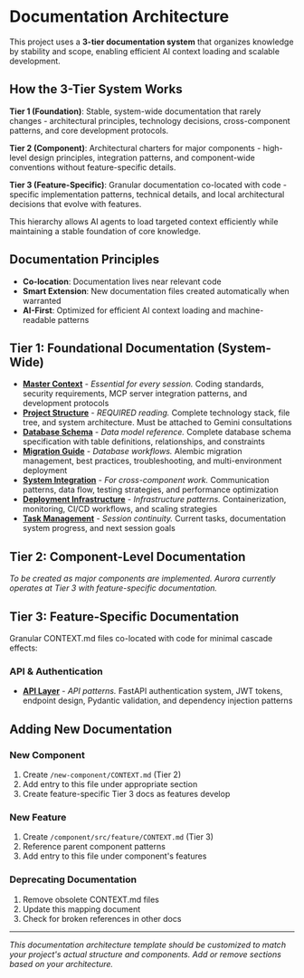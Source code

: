 # Documentation Architecture

This project uses a **3-tier documentation system** that organizes knowledge by stability and scope, enabling efficient AI context loading and scalable development.

## How the 3-Tier System Works

**Tier 1 (Foundation)**: Stable, system-wide documentation that rarely changes - architectural principles, technology decisions, cross-component patterns, and core development protocols.

**Tier 2 (Component)**: Architectural charters for major components - high-level design principles, integration patterns, and component-wide conventions without feature-specific details.

**Tier 3 (Feature-Specific)**: Granular documentation co-located with code - specific implementation patterns, technical details, and local architectural decisions that evolve with features.

This hierarchy allows AI agents to load targeted context efficiently while maintaining a stable foundation of core knowledge.

## Documentation Principles
- **Co-location**: Documentation lives near relevant code
- **Smart Extension**: New documentation files created automatically when warranted
- **AI-First**: Optimized for efficient AI context loading and machine-readable patterns

## Tier 1: Foundational Documentation (System-Wide)

- **[Master Context](/CLAUDE.md)** - *Essential for every session.* Coding standards, security requirements, MCP server integration patterns, and development protocols
- **[Project Structure](/docs/ai-context/project-structure.md)** - *REQUIRED reading.* Complete technology stack, file tree, and system architecture. Must be attached to Gemini consultations
- **[Database Schema](/docs/database-schema.md)** - *Data model reference.* Complete database schema specification with table definitions, relationships, and constraints
- **[Migration Guide](/docs/migration-guide.md)** - *Database workflows.* Alembic migration management, best practices, troubleshooting, and multi-environment deployment
- **[System Integration](/docs/ai-context/system-integration.md)** - *For cross-component work.* Communication patterns, data flow, testing strategies, and performance optimization
- **[Deployment Infrastructure](/docs/ai-context/deployment-infrastructure.md)** - *Infrastructure patterns.* Containerization, monitoring, CI/CD workflows, and scaling strategies
- **[Task Management](/docs/ai-context/handoff.md)** - *Session continuity.* Current tasks, documentation system progress, and next session goals

## Tier 2: Component-Level Documentation

*To be created as major components are implemented. Aurora currently operates at Tier 3 with feature-specific documentation.*

## Tier 3: Feature-Specific Documentation

Granular CONTEXT.md files co-located with code for minimal cascade effects:

### API & Authentication
- **[API Layer](/src/api/CONTEXT.md)** - *API patterns.* FastAPI authentication system, JWT tokens, endpoint design, Pydantic validation, and dependency injection patterns



## Adding New Documentation

### New Component
1. Create `/new-component/CONTEXT.md` (Tier 2)
2. Add entry to this file under appropriate section
3. Create feature-specific Tier 3 docs as features develop

### New Feature
1. Create `/component/src/feature/CONTEXT.md` (Tier 3)
2. Reference parent component patterns
3. Add entry to this file under component's features

### Deprecating Documentation
1. Remove obsolete CONTEXT.md files
2. Update this mapping document
3. Check for broken references in other docs

---

*This documentation architecture template should be customized to match your project's actual structure and components. Add or remove sections based on your architecture.*